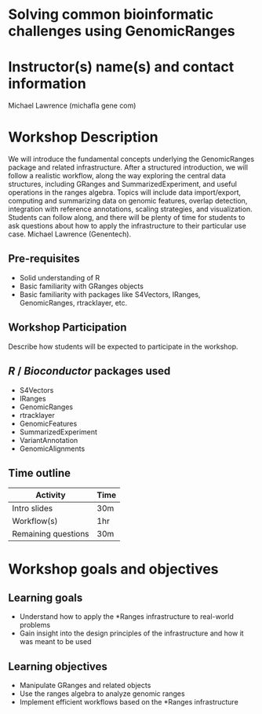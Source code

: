 # Solving common bioinformatic challenges using GenomicRanges

# Instructor(s) name(s) and contact information

Michael Lawrence (michafla <at> gene <dot> com)

# Workshop Description

We will introduce the fundamental concepts underlying the
GenomicRanges package and related infrastructure. After a structured
introduction, we will follow a realistic workflow, along the way
exploring the central data structures, including GRanges and
SummarizedExperiment, and useful operations in the ranges
algebra. Topics will include data import/export, computing and
summarizing data on genomic features, overlap detection, integration
with reference annotations, scaling strategies, and
visualization. Students can follow along, and there will be plenty of
time for students to ask questions about how to apply the
infrastructure to their particular use case. Michael Lawrence
(Genentech).

## Pre-requisites

* Solid understanding of R
* Basic familiarity with GRanges objects
* Basic familiarity with packages like S4Vectors, IRanges,
  GenomicRanges, rtracklayer, etc.

## Workshop Participation

Describe how students will be expected to participate in the workshop.

## _R_ / _Bioconductor_ packages used

* S4Vectors
* IRanges
* GenomicRanges
* rtracklayer
* GenomicFeatures
* SummarizedExperiment
* VariantAnnotation
* GenomicAlignments

## Time outline

| Activity                     | Time |
|------------------------------|------|
| Intro slides                 | 30m  |
| Workflow(s)                  | 1hr  |
| Remaining questions          | 30m  |

# Workshop goals and objectives

## Learning goals

 * Understand how to apply the *Ranges infrastructure to real-world
   problems
 * Gain insight into the design principles of the infrastructure and
   how it was meant to be used

## Learning objectives

* Manipulate GRanges and related objects
* Use the ranges algebra to analyze genomic ranges
* Implement efficient workflows based on the *Ranges infrastructure
